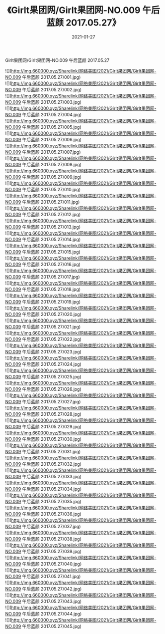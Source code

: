 ﻿---
layout: post
title:  《Girlt果团网/Girlt果团网-NO.009 午后蓝颜 2017.05.27》
date:   2021-01-27
img: http://img.660000.xyz/Sharelink/网络美图/2021/Girlt果团网/Girlt果团网-NO.009 午后蓝颜 2017.05.27/000.jpg
categories: [美女, 清纯, 唯美]
---

Girlt果团网/Girlt果团网-NO.009 午后蓝颜 2017.05.27

 ![](http://img.660000.xyz/Sharelink/网络美图/2021/Girlt果团网/Girlt果团网-NO.009 午后蓝颜 2017.05.27/001.jpg) <br>![](http://img.660000.xyz/Sharelink/网络美图/2021/Girlt果团网/Girlt果团网-NO.009 午后蓝颜 2017.05.27/002.jpg) <br>![](http://img.660000.xyz/Sharelink/网络美图/2021/Girlt果团网/Girlt果团网-NO.009 午后蓝颜 2017.05.27/003.jpg) <br>![](http://img.660000.xyz/Sharelink/网络美图/2021/Girlt果团网/Girlt果团网-NO.009 午后蓝颜 2017.05.27/004.jpg) <br>![](http://img.660000.xyz/Sharelink/网络美图/2021/Girlt果团网/Girlt果团网-NO.009 午后蓝颜 2017.05.27/005.jpg) <br>![](http://img.660000.xyz/Sharelink/网络美图/2021/Girlt果团网/Girlt果团网-NO.009 午后蓝颜 2017.05.27/006.jpg) <br>![](http://img.660000.xyz/Sharelink/网络美图/2021/Girlt果团网/Girlt果团网-NO.009 午后蓝颜 2017.05.27/007.jpg) <br>![](http://img.660000.xyz/Sharelink/网络美图/2021/Girlt果团网/Girlt果团网-NO.009 午后蓝颜 2017.05.27/008.jpg) <br>![](http://img.660000.xyz/Sharelink/网络美图/2021/Girlt果团网/Girlt果团网-NO.009 午后蓝颜 2017.05.27/009.jpg) <br>![](http://img.660000.xyz/Sharelink/网络美图/2021/Girlt果团网/Girlt果团网-NO.009 午后蓝颜 2017.05.27/010.jpg) <br>![](http://img.660000.xyz/Sharelink/网络美图/2021/Girlt果团网/Girlt果团网-NO.009 午后蓝颜 2017.05.27/011.jpg) <br>![](http://img.660000.xyz/Sharelink/网络美图/2021/Girlt果团网/Girlt果团网-NO.009 午后蓝颜 2017.05.27/012.jpg) <br>![](http://img.660000.xyz/Sharelink/网络美图/2021/Girlt果团网/Girlt果团网-NO.009 午后蓝颜 2017.05.27/013.jpg) <br>![](http://img.660000.xyz/Sharelink/网络美图/2021/Girlt果团网/Girlt果团网-NO.009 午后蓝颜 2017.05.27/014.jpg) <br>![](http://img.660000.xyz/Sharelink/网络美图/2021/Girlt果团网/Girlt果团网-NO.009 午后蓝颜 2017.05.27/015.jpg) <br>![](http://img.660000.xyz/Sharelink/网络美图/2021/Girlt果团网/Girlt果团网-NO.009 午后蓝颜 2017.05.27/016.jpg) <br>![](http://img.660000.xyz/Sharelink/网络美图/2021/Girlt果团网/Girlt果团网-NO.009 午后蓝颜 2017.05.27/017.jpg) <br>![](http://img.660000.xyz/Sharelink/网络美图/2021/Girlt果团网/Girlt果团网-NO.009 午后蓝颜 2017.05.27/018.jpg) <br>![](http://img.660000.xyz/Sharelink/网络美图/2021/Girlt果团网/Girlt果团网-NO.009 午后蓝颜 2017.05.27/019.jpg) <br>![](http://img.660000.xyz/Sharelink/网络美图/2021/Girlt果团网/Girlt果团网-NO.009 午后蓝颜 2017.05.27/020.jpg) <br>![](http://img.660000.xyz/Sharelink/网络美图/2021/Girlt果团网/Girlt果团网-NO.009 午后蓝颜 2017.05.27/021.jpg) <br>![](http://img.660000.xyz/Sharelink/网络美图/2021/Girlt果团网/Girlt果团网-NO.009 午后蓝颜 2017.05.27/022.jpg) <br>![](http://img.660000.xyz/Sharelink/网络美图/2021/Girlt果团网/Girlt果团网-NO.009 午后蓝颜 2017.05.27/023.jpg) <br>![](http://img.660000.xyz/Sharelink/网络美图/2021/Girlt果团网/Girlt果团网-NO.009 午后蓝颜 2017.05.27/024.jpg) <br>![](http://img.660000.xyz/Sharelink/网络美图/2021/Girlt果团网/Girlt果团网-NO.009 午后蓝颜 2017.05.27/025.jpg) <br>![](http://img.660000.xyz/Sharelink/网络美图/2021/Girlt果团网/Girlt果团网-NO.009 午后蓝颜 2017.05.27/026.jpg) <br>![](http://img.660000.xyz/Sharelink/网络美图/2021/Girlt果团网/Girlt果团网-NO.009 午后蓝颜 2017.05.27/027.jpg) <br>![](http://img.660000.xyz/Sharelink/网络美图/2021/Girlt果团网/Girlt果团网-NO.009 午后蓝颜 2017.05.27/028.jpg) <br>![](http://img.660000.xyz/Sharelink/网络美图/2021/Girlt果团网/Girlt果团网-NO.009 午后蓝颜 2017.05.27/029.jpg) <br>![](http://img.660000.xyz/Sharelink/网络美图/2021/Girlt果团网/Girlt果团网-NO.009 午后蓝颜 2017.05.27/030.jpg) <br>![](http://img.660000.xyz/Sharelink/网络美图/2021/Girlt果团网/Girlt果团网-NO.009 午后蓝颜 2017.05.27/031.jpg) <br>![](http://img.660000.xyz/Sharelink/网络美图/2021/Girlt果团网/Girlt果团网-NO.009 午后蓝颜 2017.05.27/032.jpg) <br>![](http://img.660000.xyz/Sharelink/网络美图/2021/Girlt果团网/Girlt果团网-NO.009 午后蓝颜 2017.05.27/033.jpg) <br>![](http://img.660000.xyz/Sharelink/网络美图/2021/Girlt果团网/Girlt果团网-NO.009 午后蓝颜 2017.05.27/034.jpg) <br>![](http://img.660000.xyz/Sharelink/网络美图/2021/Girlt果团网/Girlt果团网-NO.009 午后蓝颜 2017.05.27/035.jpg) <br>![](http://img.660000.xyz/Sharelink/网络美图/2021/Girlt果团网/Girlt果团网-NO.009 午后蓝颜 2017.05.27/036.jpg) <br>![](http://img.660000.xyz/Sharelink/网络美图/2021/Girlt果团网/Girlt果团网-NO.009 午后蓝颜 2017.05.27/037.jpg) <br>![](http://img.660000.xyz/Sharelink/网络美图/2021/Girlt果团网/Girlt果团网-NO.009 午后蓝颜 2017.05.27/038.jpg) <br>![](http://img.660000.xyz/Sharelink/网络美图/2021/Girlt果团网/Girlt果团网-NO.009 午后蓝颜 2017.05.27/039.jpg) <br>![](http://img.660000.xyz/Sharelink/网络美图/2021/Girlt果团网/Girlt果团网-NO.009 午后蓝颜 2017.05.27/040.jpg) <br>![](http://img.660000.xyz/Sharelink/网络美图/2021/Girlt果团网/Girlt果团网-NO.009 午后蓝颜 2017.05.27/041.jpg) <br>![](http://img.660000.xyz/Sharelink/网络美图/2021/Girlt果团网/Girlt果团网-NO.009 午后蓝颜 2017.05.27/042.jpg) <br>![](http://img.660000.xyz/Sharelink/网络美图/2021/Girlt果团网/Girlt果团网-NO.009 午后蓝颜 2017.05.27/043.jpg) <br>![](http://img.660000.xyz/Sharelink/网络美图/2021/Girlt果团网/Girlt果团网-NO.009 午后蓝颜 2017.05.27/044.jpg) <br>![](http://img.660000.xyz/Sharelink/网络美图/2021/Girlt果团网/Girlt果团网-NO.009 午后蓝颜 2017.05.27/045.jpg) <br>